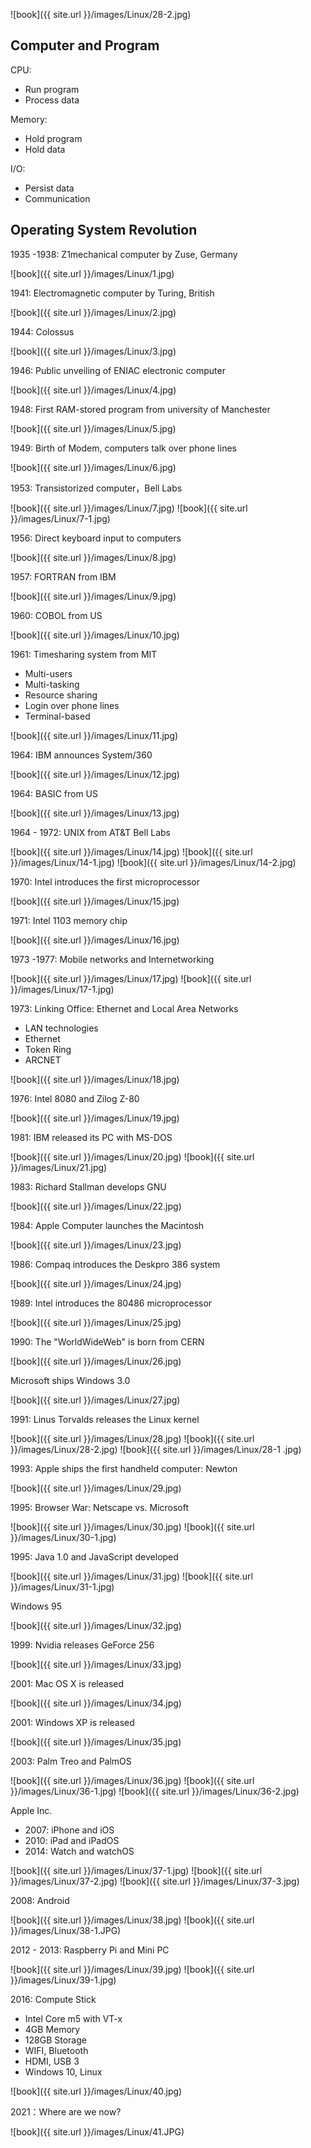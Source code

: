 ![book]({{ site.url }}/images/Linux/28-2.jpg)

## Computer and Program

CPU:
- Run program
- Process data

Memory:
- Hold program
- Hold data

I/O:
- Persist data 
- Communication

## Operating System Revolution

1935 -1938: Z1mechanical computer by Zuse, Germany

![book]({{ site.url }}/images/Linux/1.jpg)

1941: Electromagnetic computer by Turing, British

![book]({{ site.url }}/images/Linux/2.jpg)

1944: Colossus

![book]({{ site.url }}/images/Linux/3.jpg)

1946: Public unveiling of ENIAC electronic computer

![book]({{ site.url }}/images/Linux/4.jpg)

1948: First RAM-stored program from university of Manchester

![book]({{ site.url }}/images/Linux/5.jpg)

1949: Birth of Modem, computers talk over phone lines

![book]({{ site.url }}/images/Linux/6.jpg)

1953: Transistorized computer，Bell Labs

![book]({{ site.url }}/images/Linux/7.jpg)
![book]({{ site.url }}/images/Linux/7-1.jpg)

1956: Direct keyboard input to computers

![book]({{ site.url }}/images/Linux/8.jpg)

1957: FORTRAN from IBM

![book]({{ site.url }}/images/Linux/9.jpg)

1960: COBOL from US

![book]({{ site.url }}/images/Linux/10.jpg)

1961: Timesharing system from MIT
- Multi-users
- Multi-tasking
- Resource sharing
- Login over phone lines
- Terminal-based

![book]({{ site.url }}/images/Linux/11.jpg)

1964: IBM announces System/360

![book]({{ site.url }}/images/Linux/12.jpg)

1964: BASIC from US

![book]({{ site.url }}/images/Linux/13.jpg)

1964 - 1972: UNIX from AT&T Bell Labs

![book]({{ site.url }}/images/Linux/14.jpg)
![book]({{ site.url }}/images/Linux/14-1.jpg)
![book]({{ site.url }}/images/Linux/14-2.jpg)

1970: Intel introduces the first microprocessor

![book]({{ site.url }}/images/Linux/15.jpg)

1971: Intel 1103 memory chip

![book]({{ site.url }}/images/Linux/16.jpg)

1973 -1977: Mobile networks and Internetworking

![book]({{ site.url }}/images/Linux/17.jpg)
![book]({{ site.url }}/images/Linux/17-1.jpg)

1973: Linking Office: Ethernet and Local Area Networks
- LAN technologies
- Ethernet
- Token Ring
- ARCNET

![book]({{ site.url }}/images/Linux/18.jpg)

1976: Intel 8080 and Zilog Z-80

![book]({{ site.url }}/images/Linux/19.jpg)

1981: IBM released its PC with MS-DOS

![book]({{ site.url }}/images/Linux/20.jpg)
![book]({{ site.url }}/images/Linux/21.jpg)

1983: Richard Stallman develops GNU

![book]({{ site.url }}/images/Linux/22.jpg)

1984: Apple Computer launches the Macintosh

![book]({{ site.url }}/images/Linux/23.jpg)

1986: Compaq introduces the Deskpro 386 system

![book]({{ site.url }}/images/Linux/24.jpg)

1989: Intel introduces the 80486 microprocessor

![book]({{ site.url }}/images/Linux/25.jpg)

1990: The "WorldWideWeb" is born from CERN

![book]({{ site.url }}/images/Linux/26.jpg)

Microsoft ships Windows 3.0

![book]({{ site.url }}/images/Linux/27.jpg)

1991: Linus Torvalds releases the Linux kernel

![book]({{ site.url }}/images/Linux/28.jpg)
![book]({{ site.url }}/images/Linux/28-2.jpg)
![book]({{ site.url }}/images/Linux/28-1    .jpg)

1993: Apple ships the first handheld computer: Newton

![book]({{ site.url }}/images/Linux/29.jpg)

1995: Browser War: Netscape vs. Microsoft

![book]({{ site.url }}/images/Linux/30.jpg)
![book]({{ site.url }}/images/Linux/30-1.jpg)

1995: Java 1.0 and JavaScript developed

![book]({{ site.url }}/images/Linux/31.jpg)
![book]({{ site.url }}/images/Linux/31-1.jpg)

Windows 95

![book]({{ site.url }}/images/Linux/32.jpg)

1999: Nvidia releases GeForce 256

![book]({{ site.url }}/images/Linux/33.jpg)

2001: Mac OS X is released

![book]({{ site.url }}/images/Linux/34.jpg)

2001: Windows XP is released

![book]({{ site.url }}/images/Linux/35.jpg)

2003: Palm Treo and PalmOS

![book]({{ site.url }}/images/Linux/36.jpg)
![book]({{ site.url }}/images/Linux/36-1.jpg)
![book]({{ site.url }}/images/Linux/36-2.jpg)

Apple Inc.
- 2007: iPhone and iOS
- 2010: iPad and iPadOS
- 2014: Watch and watchOS

![book]({{ site.url }}/images/Linux/37-1.jpg)
![book]({{ site.url }}/images/Linux/37-2.jpg)
![book]({{ site.url }}/images/Linux/37-3.jpg)

2008: Android

![book]({{ site.url }}/images/Linux/38.jpg)
![book]({{ site.url }}/images/Linux/38-1.JPG)

2012 - 2013: Raspberry Pi and Mini PC

![book]({{ site.url }}/images/Linux/39.jpg)
![book]({{ site.url }}/images/Linux/39-1.jpg)

2016: Compute Stick
- Intel Core m5 with VT-x
- 4GB Memory
- 128GB Storage
- WIFI, Bluetooth
- HDMI, USB 3
- Windows 10, Linux

![book]({{ site.url }}/images/Linux/40.jpg)
 
2021：Where are we now? 

![book]({{ site.url }}/images/Linux/41.JPG)